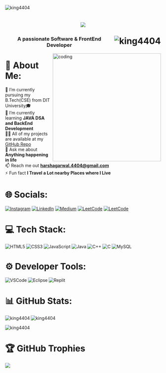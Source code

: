 <p><img align="center" src="https://github.com/king4404/king4404/assets/117922914/39c6f372-07dc-41c3-afa6-9da2b224636f"alt="king4404" /></p>
         
<h1 align="center">
  <a href="https://git.io/typing-svg">
    <img src="https://readme-typing-svg.demolab.com?font=Major+Mono+Display&size=40&pause=10000&color=FF7722&center=true&vCenter=true&width=600&height=100&lines=I'm+ዙarsh+Agarwal!">
  </a>
         <p><img align="right" src="https://komarev.com/ghpvc/?username=king4404"alt="king4404" /></p>
</h1>

<h3 align="center">A passionate Software & FrontEnd Developer</h3>

<img align="right" alt="coding" width="350" src="https://i.pinimg.com/originals/81/17/8b/81178b47a8598f0c81c4799f2cdd4057.gif">

# 💫 About Me:
🔭 I’m currently pursuing my B.Tech(CSE) from DIT University🎓 <br> 🌱 I’m currently learning **JAVA DSA and BackEnd Development** <br> 👨‍💻 All of my projects are available at my [GitHub Repo](https://github.com/king4404?tab=repositories) <br> 💬 Ask me about **Anything happening in life** <br> 📫 Reach me out **harshagarwal.4404@gmail.com** <br> ⚡ Fun fact **I Travel a Lot nearby Places where I Live**


# 🌐 Socials:
[![Instagram](https://img.shields.io/badge/Instagram-%23E4405F.svg?logo=Instagram&logoColor=white)](https://instagram.com/harshagarwal_1102/) [![LinkedIn](https://img.shields.io/badge/LinkedIn-%230077B5.svg?logo=linkedin&logoColor=white)](https://www.linkedin.com/in/harsh4404/) [![Medium](https://img.shields.io/badge/Medium-%2305577D9.svg?logo=Medium&logoColor=white)](https://medium.com/@harshagarwal2225/) [![LeetCode](https://img.shields.io/badge/-LeetCode-%23FFA116.svg?logo=LeetCode&logoColor=black)](https://leetcode.com/agarwal1102/) [![LeetCode](https://img.shields.io/badge/Linktree-%2339E09B.svg?logo=linktree&logoColor=white)](https://linktr.ee/agarwal_harsh)

# 💻 Tech Stack:
![HTML5](https://img.shields.io/badge/html5-%23E34F26.svg?style=plastic&logo=html5&logoColor=white) ![CSS3](https://img.shields.io/badge/css3-%231572B6.svg?style=plastic&logo=css3&logoColor=white) ![JavaScript](https://img.shields.io/badge/javascript-%23323330.svg?style=plastic&logo=javascript&logoColor=%23F7DF1E) ![Java](https://img.shields.io/badge/java-%23ED8B00.svg?style=plastic&logo=java&logoColor=white) ![C++](https://img.shields.io/badge/C%2B%2B-%2300599C.svg?style=plastic&logo=c%2B%2B&logoColor=white) ![C](https://img.shields.io/badge/c-%2300599C.svg?style=plastic&logo=c&logoColor=white) ![MySQL](https://img.shields.io/badge/mysql-%2300f.svg?style=plastic&logo=mysql&logoColor=white)

# ⚙️ Developer Tools:
![VSCode](https://img.shields.io/badge/Visual_Studio_Code-%230078D4.svg?style=plastic&logo=visual%20studio%20code&logoColor=white) ![Eclipse](https://img.shields.io/badge/Eclipse-%232C2255.svg?style=plastic&logo=eclipse&logoColor=white) ![Replit](https://img.shields.io/badge/Replit-%23667881.svg?style=plastic&logo=replit&logoColor=orange)

# 📊 GitHub Stats:
<p><img align="left" src="https://github-readme-stats.vercel.app/api/top-langs/?username=king4404&theme=dark&hide_border=true&include_all_commits=true&count_private=true&layout=compact" alt="king4404" /></p>
<p><img align="center" src="https://github-readme-stats.vercel.app/api?username=king4404&theme=dark&hide_border=true&include_all_commits=true&count_private=true" alt="king4404" /></p>
<p><img align="center" src="https://github-readme-streak-stats.herokuapp.com/?user=king4404&theme=dark&hide_border=true" alt="king4404" /></p>

# 🏆 GitHub Trophies
![](https://github-profile-trophy.vercel.app/?username=king4404&theme=radical&no-frame=true&no-bg=false&margin-w=15&margin-h=15&column=-1)
